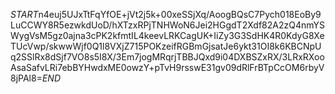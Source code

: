 $START$n4euj5UJxTtFqYfOE+jVt2j5k+00xeSSjXq/AoogBQsC7Pych018EoBy9LuCCWY8R5ezwkdUoD/hXTzxRPjTNHWoN6Jei2HGgdT2Xdf82A2zQ4nmYSWygVsM5gz0ajna3cPK2kfmtIL4keevLRKCagUK+IiZy3G3SdHK4R0KdyG8XeTUcVwp/skwwWjf0Q1l8VXjZ715POKzeifRGBmGjsatJe6ykt31OI8k6KBCNpUq2SSlRx8dSjf7VO8s5I8X/3Em7jogMRqrjTBBJQxd9i04DXBSZxRX/3LRxRXooAsaSafvLRi7ebBYHwdxME0owzY+pTvH9rsswE31gv09dRlFrBTpCcOM6rbyV8jPAl8=$END$